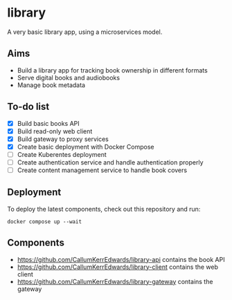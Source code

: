 # library

A very basic library app, using a microservices model.

## Aims

- Build a library app for tracking book ownership in different formats
- Serve digital books and audiobooks
- Manage book metadata

## To-do list

- [x] Build basic books API
- [x] Build read-only web client
- [x] Build gateway to proxy services
- [x] Create basic deployment with Docker Compose
- [ ] Create Kuberentes deployment
- [ ] Create authentication service and handle authentication properly
- [ ] Create content management service to handle book covers

## Deployment

To deploy the latest components, check out this repository and run:

```
docker compose up --wait
```

## Components

- <https://github.com/CallumKerrEdwards/library-api> contains the book API
- <https://github.com/CallumKerrEdwards/library-client> contains the web client
- <https://github.com/CallumKerrEdwards/library-gateway> contains the gateway
